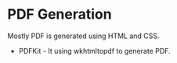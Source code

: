 # PDF Generation
Mostly PDF is generated using HTML and CSS.

* PDFKit - It using wkhtmltopdf to generate PDF.
